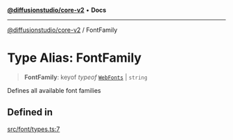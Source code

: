 [**@diffusionstudio/core-v2**](../README.md) • **Docs**

***

[@diffusionstudio/core-v2](../globals.md) / FontFamily

# Type Alias: FontFamily

> **FontFamily**: keyof *typeof* [`WebFonts`](../variables/WebFonts.md) \| `string`

Defines all available font families

## Defined in

[src/font/types.ts:7](https://github.com/diffusionstudio/core-v2/blob/ce69ef92917fd6c7f2f6e872cf6c87954dee9b56/src/font/types.ts#L7)
